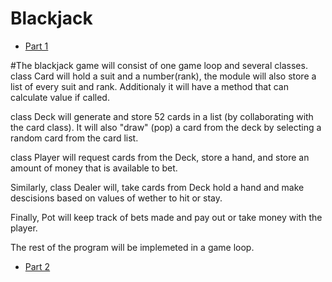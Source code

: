 # Blackjack

* [Part 1](README_1.md)

#The blackjack game will consist of one game loop and several classes.
class Card will hold a suit and a number(rank), the module will also store a
list of every suit and rank. Additionaly it will have a method that can
calculate value if called.

class Deck will generate and store 52 cards in a list
(by collaborating with the card class). It will also "draw" (pop) a card from
the deck by selecting a random card from the card list.

class Player will request cards from the Deck, store a hand, and store an
amount of money that is available to bet.

Similarly, class Dealer will, take cards from Deck hold a hand and make
descisions based on values of wether to hit or stay.

Finally, Pot will keep track of bets made and pay out or take money with the
player.

The rest of the program will be implemeted in a game loop.


* [Part 2](README_2.md)
